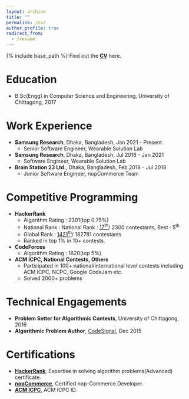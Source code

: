 ```yaml
---
layout: archive
title: ""
permalink: /cv/
author_profile: true
redirect_from:
  - /resume
---
```

{% include base_path %}
Find out the [**CV**](https://tajmaun.github.io/files/Taj_Maun_Kamal_CV.pdf) here.

Education
======
* B.Sc(Engg) in Computer Science and Engineering, University of Chittagong, 2017

Work Experience
======
- **Samsung Research**, Dhaka, Bangladesh, Jan 2021 - Present
  * Senior Software Engineer, Wearable Solution Lab
- **Samsung Research**, Dhaka, Bangladesh, Jul 2018 - Jan 2021
  * Software Engineer, Wearable Solution Lab
- **Brain Station 23 Ltd.**, Dhaka, Bangladesh, Feb 2018 - Jul 2018
  * Junior Software Engineer, nopCommerce Team

Competitive Programming
======
- **HackerRank**
   * Algorithm Rating : 2301(top 0.75%)
   * National Rank : National Rank : [17<sup>th</sup>](https://www.hackerrank.com/leaderboard?filter=Bangladesh&filter_on=country&page=1)/ 2300 contestants, Best : 5<sup>th</sup>
   * Global Rank : [1421<sup>th</sup>](https://www.hackerrank.com/leaderboard?filter=_maun&filter_on=hacker&level=5&page=1)/ 182781 contestants
   * Ranked in top 1% in 10+ contests.
- **CodeForces**
   * Algorithm Rating : 1620(top 5%)
- **ACM ICPC, National Contests, Others**
   * Participated in 100+ national/international level contests including ACM ICPC, NCPC, Google CodeJam etc.
   * Solved 2000+ problems
 
Technical Engagements
======
* **Problem Setter for Algorithmic Contests**, University of Chittagong, 2016
* **Algorithmic Problem Author**, [CodeSignal](https://app.codesignal.com/question/zK97wQNTvc5t96spx), Dec 2015

Certifications
======
* [**HackerRank**](https://www.hackerrank.com/certificates/4a0cf98c6560), Expertise in solving algorithm problems(Advanced) certificate.
* [**nopCommerce**](https://www.nopcommerce.com/en/taj-maun-kamal-chowdhury), Certified nop-Commerce Developer.
* [**ACM ICPC**](https://icpc.global/private/person/186556/ICPCID), ACM ICPC ID.


  
